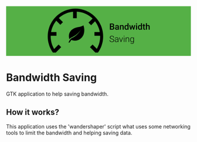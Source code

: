 ![icon](icon.png)

# Bandwidth Saving
GTK application to help saving bandwidth.

## How it works?
This application uses the 'wandershaper' script what uses some networking tools to limit the bandwidth and helping saving data.

